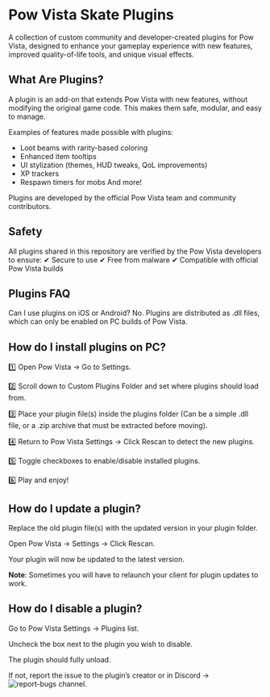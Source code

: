 # Pow Vista Skate Plugins
A collection of custom community and developer-created plugins for Pow Vista, designed to enhance your gameplay experience with new features, improved quality-of-life tools, and unique visual effects.

## What Are Plugins?
A plugin is an add-on that extends Pow Vista with new features, without modifying the original game code. This makes them safe, modular, and easy to manage.

Examples of features made possible with plugins:
- Loot beams with rarity-based coloring
- Enhanced item tooltips
- UI stylization (themes, HUD tweaks, QoL improvements)
- XP trackers
- Respawn timers for mobs
And more!

Plugins are developed by the official Pow Vista team and community contributors.

## Safety
All plugins shared in this repository are verified by the Pow Vista developers to ensure:
✔ Secure to use
✔ Free from malware
✔ Compatible with official Pow Vista builds

## Plugins FAQ
Can I use plugins on iOS or Android?
No. Plugins are distributed as .dll files, which can only be enabled on PC builds of Pow Vista.

## How do I install plugins on PC?
1️⃣ Open Pow Vista → Go to Settings.

2️⃣ Scroll down to Custom Plugins Folder and set where plugins should load from.

3️⃣ Place your plugin file(s) inside the plugins folder (Can be a simple .dll file, or a .zip archive that must be extracted before moving).

4️⃣ Return to Pow Vista Settings → Click Rescan to detect the new plugins.

5️⃣ Toggle checkboxes to enable/disable installed plugins.

6️⃣ Play and enjoy!

## How do I update a plugin?
Replace the old plugin file(s) with the updated version in your plugin folder.

Open Pow Vista → Settings → Click Rescan.

Your plugin will now be updated to the latest version.

**Note**: Sometimes you will have to relaunch your client for plugin updates to work.

## How do I disable a plugin?
Go to Pow Vista Settings → Plugins list.

Uncheck the box next to the plugin you wish to disable.

The plugin should fully unload.

If not, report the issue to the plugin’s creator or in Discord -> ![report-bugs channel](https://discord.com/channels/864582745531088946/954446596928598077).
